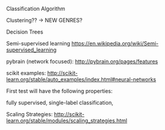Classification Algorithm


Clustering?? -> NEW GENRES?

Decision Trees


Semi-supervised learning
	https://en.wikipedia.org/wiki/Semi-supervised_learning


pybrain (network focused):
	http://pybrain.org/pages/features

scikit examples:
	http://scikit-learn.org/stable/auto_examples/index.html#neural-networks



First test will have the following properties:

fully supervised,
single-label classification,



Scaling Strategies:
    http://scikit-learn.org/stable/modules/scaling_strategies.html